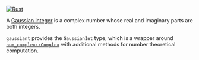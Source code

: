 [![Rust](https://github.com/pierwill/gaussiant/actions/workflows/rust.yml/badge.svg)](https://github.com/pierwill/gaussiant/actions/workflows/rust.yml)

A [Gaussian integer] is a complex number whose real and imaginary parts are both integers.

`gaussiant` provides the `GaussianInt` type,
which is a wrapper around [`num_complex::Complex`] with additional methods for number theoretical computation.

[`num_complex::Complex`]: https://docs.rs/num-complex/latest/num_complex/struct.Complex.html

[Gaussian integer]: https://en.wikipedia.org/wiki/Gaussian_integer
